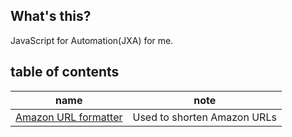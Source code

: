 ## What's this?

JavaScript for Automation(JXA) for me.  

## table of contents

| name                                            | note                        |
| ----------------------------------------------- | --------------------------- |
| [Amazon URL formatter](./amazon-url-formatter/) | Used to shorten Amazon URLs |